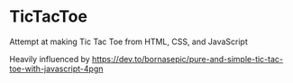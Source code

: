 # TicTacToe
Attempt at making Tic Tac Toe from HTML, CSS, and JavaScript


Heavily influenced by https://dev.to/bornasepic/pure-and-simple-tic-tac-toe-with-javascript-4pgn
